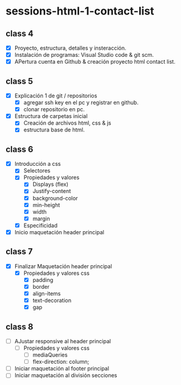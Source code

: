 # sessions-html-1-contact-list

## class 4
- [x] Proyecto, estructura, detalles y insteracción.
- [x] Instalación de programas: Visual Studio code & git scm.
- [x] APertura cuenta en Github & creación proyecto html contact list.

## class 5
- [x] Explicación 1 de git / repositorios
    - [x] agregar ssh key en el pc y registrar en github.
    - [x] clonar repositorio en pc.
- [x] Estructura de carpetas inicial
    - [x] Creación de archivos html, css & js
    - [x] estructura base de html.

## class 6
- [x] Introducción a css
    - [x] Selectores
    - [x] Propiedades y valores
        - [x] Displays (flex)
        - [x] Justify-content
        - [x] background-color
        - [x] min-height
        - [x] width
        - [x] margin
    - [x] Especificidad
- [x] Inicio maquetación header principal

## class 7
- [x] Finalizar Maquetación header principal
    - [x] Propiedades y valores css
        - [x] padding
        - [X] border
        - [X] align-items
        - [x] text-decoration
        - [x] gap

## class 8
- [ ] AJustar responsive al header principal
    - [ ] Propiedades y valores css
        - [ ] mediaQueries
        - [ ] flex-direction: column;
- [ ] Iniciar maquetación al footer principal
- [ ] Iniciar maquetación al división secciones